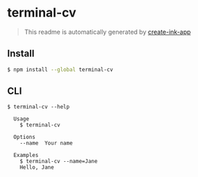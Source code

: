 # terminal-cv

> This readme is automatically generated by [create-ink-app](https://github.com/vadimdemedes/create-ink-app)

## Install

```bash
$ npm install --global terminal-cv
```

## CLI

```
$ terminal-cv --help

  Usage
    $ terminal-cv

  Options
    --name  Your name

  Examples
    $ terminal-cv --name=Jane
    Hello, Jane
```
